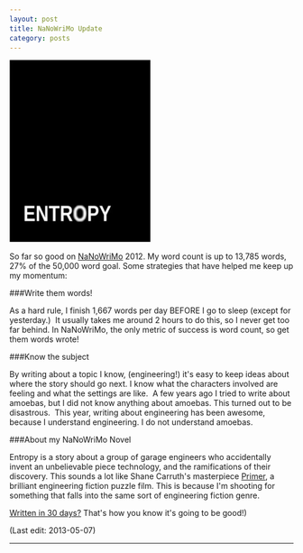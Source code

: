 ```yaml
---
layout: post
title: NaNoWriMo Update
category: posts
---
```


![Entropy Cover][entropy]

So far so good on <a href="http://nanowrimo.org">NaNoWriMo</a> 2012. My word count is up to 13,785 words,  
27% of the 50,000 word goal. Some strategies that have helped me keep up my momentum:

###Write them words!

As a hard rule, I finish 1,667 words per day BEFORE I go to sleep (except for yesterday.) 
It usually takes me around 2 hours to do this, so I never get too far behind. In 
NaNoWriMo, the only metric of success is word count, so get them words wrote!

###Know the subject

By writing about a topic I know, (engineering!) it's easy to keep ideas about where the story should go next. 
I know what the characters involved are feeling and what the settings are like.  A few years ago I tried to 
write about amoebas, but I did not know anything about amoebas. This turned out to be disastrous.  This year, 
writing about engineering has been awesome, because I understand engineering. I do not understand amoebas.

###About my NaNoWriMo Novel

Entropy is a story about a group of garage engineers who accidentally invent an unbelievable piece technology, 
and the ramifications of their discovery. This sounds a lot like Shane Carruth's masterpiece 
<a href="http://www.primermovie.com/">Primer</a>, a brilliant engineering fiction puzzle film. This is because 
I'm shooting for something that falls into the same sort of engineering fiction genre. 

[Written in 30 days?](http://rileyyeakle.com/posts/success) That's how you know it's going to be good!)

(Last edit: 2013-05-07)

---

[entropy]: /images/nanowrimo/entropycover.jpg
